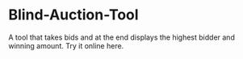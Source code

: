 # Blind-Auction-Tool
A tool that takes bids and at the end displays the highest bidder and winning amount. Try it online here.
